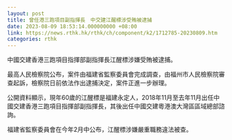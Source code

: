 ```yaml
---
layout: post
title: 曾任港三跑項目副指揮長　中交建江醒標涉受賄被逮捕
date: 2023-08-09 18:53:14.000000000 +08:00
link: https://news.rthk.hk/rthk/ch/component/k2/1712785-20230809.htm
categories: rthk
---
```


中國交建香港三跑項目指揮部副指揮長江醒標涉嫌受賄被逮捕。

最高人民檢察院公布，案件由福建省監察委員會完成調查，由福州市人民檢察院審查起訴，檢察院日前依法作出逮捕決定，案件正進一步辦理。

公開資料顯示，現年60歲的江醒標是福建永定人，2018年11月至去年11月出任中國交建香港三跑項目指揮部副指揮長，其後出任中國交建粵港澳大灣區區域總部諮詢。

福建省監察委員會在今年2月中公布，江醒標涉嫌嚴重職務違法被查。
